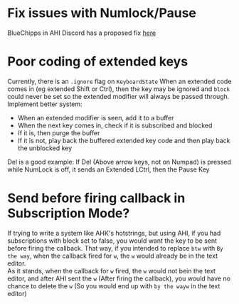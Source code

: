 ﻿# Fix issues with Numlock/Pause

BlueChipps in AHI Discord has a proposed fix [here](https://github.com/bluechipps/AutoHotInterception/tree/pause_numlock_support)

# Poor coding of extended keys

Currently, there is an `.ignore` flag on `KeyboardState`
When an extended code comes in (eg extended Shift or Ctrl), then the key may be ignored and `block` could never be set
so the extended modifier will always be passed through.  
Implement better system:

- When an extended modifier is seen, add it to a buffer
- When the next key comes in, check if it is subscribed and blocked
- If it is, then purge the buffer
- If it is not, play back the buffered extended key code and then play back the unblocked key

Del is a good example:
If Del (Above arrow keys, not on Numpad) is pressed while NumLock is off, it sends an Extended LCtrl, then the Pause Key

# Send before firing callback in Subscription Mode?

If trying to write a system like AHK's hotstrings, but using AHI,
if you had subscriptions with block set to false, you would want the key to be sent before firing the callback.
That way, if you intended to replace `btw` with `By the way`, when the callback fired for `w`,
the `w` would already be in the text editor.  
As it stands, when the callback for `w` fired, the `w` would not bein the text editor, and after AHI sent the `w`
(After firing the callback), you would have no chance to delete the `w` (So you would end up with `by the wayw` in the text editor)
